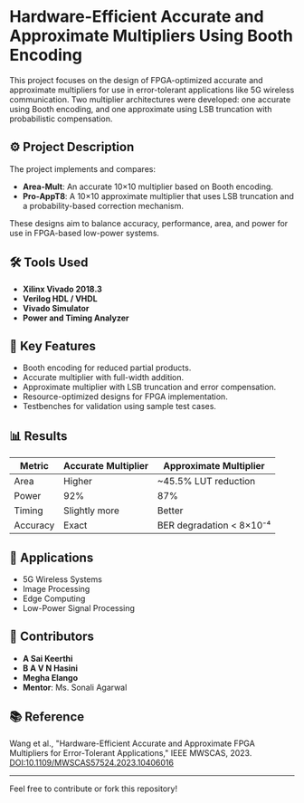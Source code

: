# Hardware-Efficient Accurate and Approximate Multipliers Using Booth Encoding

This project focuses on the design of FPGA-optimized accurate and approximate multipliers for use in error-tolerant applications like 5G wireless communication. Two multiplier architectures were developed: one accurate using Booth encoding, and one approximate using LSB truncation with probabilistic compensation.

## ⚙️ Project Description

The project implements and compares:

- **Area-Mult**: An accurate 10×10 multiplier based on Booth encoding.
- **Pro-AppT8**: A 10×10 approximate multiplier that uses LSB truncation and a probability-based correction mechanism.

These designs aim to balance accuracy, performance, area, and power for use in FPGA-based low-power systems.

## 🛠 Tools Used

- **Xilinx Vivado 2018.3**
- **Verilog HDL / VHDL**
- **Vivado Simulator**
- **Power and Timing Analyzer**

## 🚀 Key Features

- Booth encoding for reduced partial products.
- Accurate multiplier with full-width addition.
- Approximate multiplier with LSB truncation and error compensation.
- Resource-optimized designs for FPGA implementation.
- Testbenches for validation using sample test cases.

## 📊 Results

| Metric     | Accurate Multiplier | Approximate Multiplier |
|------------|---------------------|-------------------------|
| Area       | Higher              | ~45.5% LUT reduction    |
| Power      | 92%                 | 87%                     |
| Timing     | Slightly more       | Better                  |
| Accuracy   | Exact               | BER degradation < 8×10⁻⁴ |

## 📌 Applications

- 5G Wireless Systems  
- Image Processing  
- Edge Computing  
- Low-Power Signal Processing

## 👥 Contributors

- **A Sai Keerthi**
- **B A V N Hasini**
- **Megha Elango**
- **Mentor**: Ms. Sonali Agarwal

## 📚 Reference

Wang et al., "Hardware-Efficient Accurate and Approximate FPGA Multipliers for Error-Tolerant Applications," IEEE MWSCAS, 2023. [DOI:10.1109/MWSCAS57524.2023.10406016](https://doi.org/10.1109/MWSCAS57524.2023.10406016)

---

Feel free to contribute or fork this repository!
